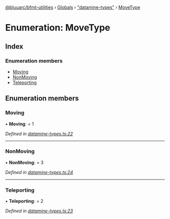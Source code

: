 [@bluuarc/bfmt-utilities](../README.md) › [Globals](../globals.md) › ["datamine-types"](../modules/_datamine_types_.md) › [MoveType](_datamine_types_.movetype.md)

# Enumeration: MoveType

## Index

### Enumeration members

* [Moving](_datamine_types_.movetype.md#moving)
* [NonMoving](_datamine_types_.movetype.md#nonmoving)
* [Teleporting](_datamine_types_.movetype.md#teleporting)

## Enumeration members

###  Moving

• **Moving**: = 1

*Defined in [datamine-types.ts:22](https://github.com/BluuArc/bfmt-utilities/blob/8c37919/src/datamine-types.ts#L22)*

___

###  NonMoving

• **NonMoving**: = 3

*Defined in [datamine-types.ts:24](https://github.com/BluuArc/bfmt-utilities/blob/8c37919/src/datamine-types.ts#L24)*

___

###  Teleporting

• **Teleporting**: = 2

*Defined in [datamine-types.ts:23](https://github.com/BluuArc/bfmt-utilities/blob/8c37919/src/datamine-types.ts#L23)*
